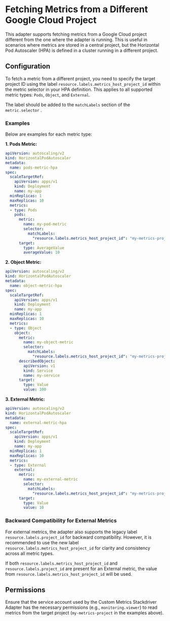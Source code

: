 # Fetching Metrics from a Different Google Cloud Project

This adapter supports fetching metrics from a Google Cloud project different from the one where the adapter is running. This is useful in scenarios where metrics are stored in a central project, but the Horizontal Pod Autoscaler (HPA) is defined in a cluster running in a different project.

## Configuration

To fetch a metric from a different project, you need to specify the target project ID using the label `resource.labels.metrics_host_project_id` within the metric selector in your HPA definition. This applies to all supported metric types: `Pods`, `Object`, and `External`.

The label should be added to the `matchLabels` section of the `metric.selector` .

### Examples

Below are examples for each metric type:

**1. Pods Metric:**

```yaml
apiVersion: autoscaling/v2
kind: HorizontalPodAutoscaler
metadata:
  name: pods-metric-hpa
spec:
  scaleTargetRef:
    apiVersion: apps/v1
    kind: Deployment
    name: my-app
  minReplicas: 1
  maxReplicas: 10
  metrics:
  - type: Pods
    pods:
      metric:
        name: my-pod-metric
        selector:
          matchLabels:
            "resource.labels.metrics_host_project_id": "my-metrics-project"
      target:
        type: AverageValue
        averageValue: 10
```

**2. Object Metric:**

```yaml
apiVersion: autoscaling/v2
kind: HorizontalPodAutoscaler
metadata:
  name: object-metric-hpa
spec:
  scaleTargetRef:
    apiVersion: apps/v1
    kind: Deployment
    name: my-app
  minReplicas: 1
  maxReplicas: 10
  metrics:
  - type: Object
    object:
      metric:
        name: my-object-metric
        selector:
          matchLabels:
            "resource.labels.metrics_host_project_id": "my-metrics-project"
      describedObject:
        apiVersion: v1
        kind: Service
        name: my-service
      target:
        type: Value
        value: 100
```

**3. External Metric:**

```yaml
apiVersion: autoscaling/v2
kind: HorizontalPodAutoscaler
metadata:
  name: external-metric-hpa
spec:
  scaleTargetRef:
    apiVersion: apps/v1
    kind: Deployment
    name: my-app
  minReplicas: 1
  maxReplicas: 10
  metrics:
  - type: External
    external:
      metric:
        name: my-external-metric
        selector:
          matchLabels:
            "resource.labels.metrics_host_project_id": "my-metrics-project"
      target:
        type: Value
        value: 10
```

### Backward Compatibility for External Metrics

For external metrics, the adapter also supports the legacy label `resource.labels.project_id` for backward compatibility. However, it is recommended to use the new label `resource.labels.metrics_host_project_id` for clarity and consistency across all metric types.

If both `resource.labels.metrics_host_project_id` and `resource.labels.project_id` are present for an External metric, the value from `resource.labels.metrics_host_project_id` will be used.

## Permissions

Ensure that the service account used by the Custom Metrics Stackdriver Adapter has the necessary permissions (e.g., `monitoring.viewer`) to read metrics from the target project (`my-metrics-project` in the examples above).
